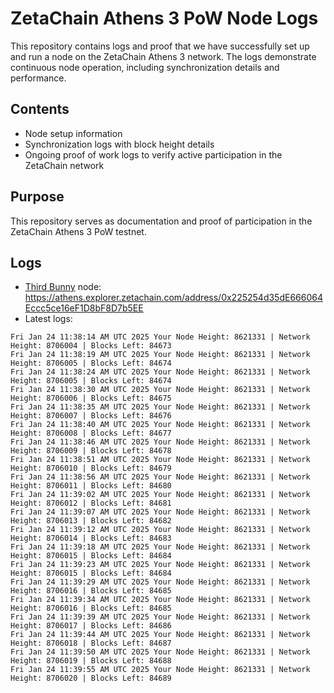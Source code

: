# ZetaChain Athens 3 PoW Node Logs
This repository contains logs and proof that we have successfully set up and run a node on the ZetaChain Athens 3 network. The logs demonstrate continuous node operation, including synchronization details and performance.

## Contents
- Node setup information
- Synchronization logs with block height details
- Ongoing proof of work logs to verify active participation in the ZetaChain network

## Purpose
This repository serves as documentation and proof of participation in the ZetaChain Athens 3 PoW testnet.

## Logs

- [Third Bunny](https://thirdbunny.xyz/) node: https://athens.explorer.zetachain.com/address/0x225254d35dE666064Eccc5ce16eF1D8bF8D7b5EE
- Latest logs:
```
Fri Jan 24 11:38:14 AM UTC 2025 Your Node Height: 8621331 | Network Height: 8706004 | Blocks Left: 84673
Fri Jan 24 11:38:19 AM UTC 2025 Your Node Height: 8621331 | Network Height: 8706005 | Blocks Left: 84674
Fri Jan 24 11:38:24 AM UTC 2025 Your Node Height: 8621331 | Network Height: 8706005 | Blocks Left: 84674
Fri Jan 24 11:38:30 AM UTC 2025 Your Node Height: 8621331 | Network Height: 8706006 | Blocks Left: 84675
Fri Jan 24 11:38:35 AM UTC 2025 Your Node Height: 8621331 | Network Height: 8706007 | Blocks Left: 84676
Fri Jan 24 11:38:40 AM UTC 2025 Your Node Height: 8621331 | Network Height: 8706008 | Blocks Left: 84677
Fri Jan 24 11:38:46 AM UTC 2025 Your Node Height: 8621331 | Network Height: 8706009 | Blocks Left: 84678
Fri Jan 24 11:38:51 AM UTC 2025 Your Node Height: 8621331 | Network Height: 8706010 | Blocks Left: 84679
Fri Jan 24 11:38:56 AM UTC 2025 Your Node Height: 8621331 | Network Height: 8706011 | Blocks Left: 84680
Fri Jan 24 11:39:02 AM UTC 2025 Your Node Height: 8621331 | Network Height: 8706012 | Blocks Left: 84681
Fri Jan 24 11:39:07 AM UTC 2025 Your Node Height: 8621331 | Network Height: 8706013 | Blocks Left: 84682
Fri Jan 24 11:39:12 AM UTC 2025 Your Node Height: 8621331 | Network Height: 8706014 | Blocks Left: 84683
Fri Jan 24 11:39:18 AM UTC 2025 Your Node Height: 8621331 | Network Height: 8706015 | Blocks Left: 84684
Fri Jan 24 11:39:23 AM UTC 2025 Your Node Height: 8621331 | Network Height: 8706015 | Blocks Left: 84684
Fri Jan 24 11:39:29 AM UTC 2025 Your Node Height: 8621331 | Network Height: 8706016 | Blocks Left: 84685
Fri Jan 24 11:39:34 AM UTC 2025 Your Node Height: 8621331 | Network Height: 8706016 | Blocks Left: 84685
Fri Jan 24 11:39:39 AM UTC 2025 Your Node Height: 8621331 | Network Height: 8706017 | Blocks Left: 84686
Fri Jan 24 11:39:44 AM UTC 2025 Your Node Height: 8621331 | Network Height: 8706018 | Blocks Left: 84687
Fri Jan 24 11:39:50 AM UTC 2025 Your Node Height: 8621331 | Network Height: 8706019 | Blocks Left: 84688
Fri Jan 24 11:39:55 AM UTC 2025 Your Node Height: 8621331 | Network Height: 8706020 | Blocks Left: 84689
```
